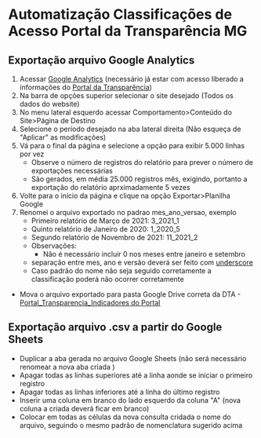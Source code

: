 # Automatização Classificações de Acesso Portal da Transparência MG

## Exportação arquivo Google Analytics
1. Acessar [Google Analytics](https://analytics.google.com/) (necessário já estar com acesso liberado a informações do [Portal da Transparência](http://www.transparencia.mg.gov.br/))
2. Na barra de opções superior selecionar o site desejado (Todos os dados do website)
3. No menu lateral esquerdo acessar Comportamento>Conteúdo do Site>Página de Destino
4. Selecione o período desejado na aba lateral direita (Não esqueça de "Aplicar" as modificações)
5. Vá para o final da página e selecione a opção para exibir 5.000 linhas por vez
    * Observe o número de registros do relatório para prever o número de exportações necessárias
    * São gerados, em média 25.000 registros mês, exigindo, portanto a exportação do relatório aprximadamente 5 vezes
6. Volte para o início da página e clique na opção Exportar>Planilha Google
7. Renomei o arquivo exportado no padrao mes_ano_versao, exemplo
    * Primeiro relatório de Março de 2021: 3_2021_1
    * Quinto relatório de Janeiro de 2020: 1_2020_5
    * Segundo relatório de Novembro de 2021: 11_2021_2
    * Observações:
        * Não é necessário incluir 0 nos meses entre janeiro e setembro
    - separação entre mes, ano e versão deverá ser feito com [underscore](https://pt.wikipedia.org/wiki/Sublinhado)
    - Caso padrão do nome não seja seguido corretamente a classificação poderá não ocorrer corretamente
- Mova o arquivo exportado para pasta Google Drive correta da DTA - [Portal_Transparencia_Indicadores do Portal](https://drive.google.com/drive/folders/15KuJy3qSzsi9fVAsxrnCmlr_TNUR6iyG?usp=sharing)

## Exportação arquivo .csv a partir do Google Sheets
- Duplicar a aba gerada no arquivo Google Sheets (não será necessário renomear a nova aba criada
)
- Apagar todas as linhas superiores até a linha aonde se iniciar o primeiro registro
- Apagar todas as linhas inferiores até a linha do último registro
- Inserir uma coluna em branco do lado esquerdo da coluna "A" (nova coluna a criada deverá ficar em branco)
- Colocar em todas as células da nova consulta cridada o nome do arquivo, seguindo o mesmo padrão de nomenclatura sugerido acima


